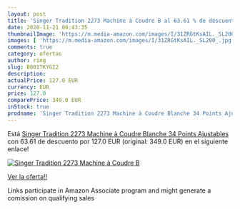 ```yaml
---
layout: post
title: 'Singer Tradition 2273 Machine à Coudre B al 63.61 % de descuento'
date: 2020-11-21 06:43:35
thumbnailImage: 'https://m.media-amazon.com/images/I/31ZRGtKsAIL._SL200_.jpg'
images: [ 'https://m.media-amazon.com/images/I/31ZRGtKsAIL._SL200_.jpg' ]
comments: true
category: ofertas
author: ring
slug: B001TKYGI2
description:
actualPrice: 127.0 EUR
currency: EUR
price: 127.0
comparePrice: 349.0 EUR
inStock: true
prodname: 'Singer Tradition 2273 Machine à Coudre Blanche 34 Points Ajustables'
---
```


Está [Singer Tradition 2273 Machine à Coudre Blanche 34 Points Ajustables](https://www.amazon.fr/dp/B001TKYGI2/?tag=tolees0d-21) con 63.61 de descuento por 127.0 EUR (original: 349.0 EUR) en el siguiente enlace!

[![Singer Tradition 2273 Machine à Coudre B](https://m.media-amazon.com/images/I/31ZRGtKsAIL._SL200_.jpg)](https://www.amazon.fr/dp/B001TKYGI2/?tag=tolees0d-21)

[Ver la oferta!!](https://www.amazon.fr/dp/B001TKYGI2/?tag=tolees0d-21)

Links participate in Amazon Associate program and might generate a comission on qualifying sales


